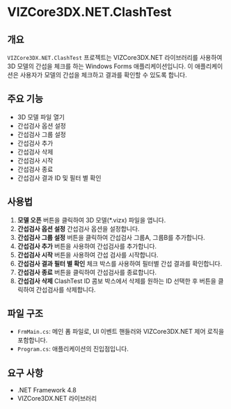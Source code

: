 ﻿# VIZCore3DX.NET.ClashTest

## 개요
`VIZCore3DX.NET.ClashTest` 프로젝트는 VIZCore3DX.NET 라이브러리를 사용하여 3D 모델의 간섭을 체크를 하는 Windows Forms 애플리케이션입니다. 이 애플리케이션은 사용자가 모델의 간섭을 체크하고 결과를 확인할 수 있도록 합니다.

## 주요 기능
- 3D 모델 파일 열기
- 간섭검사 옵션 설정
- 간섭검사 그룹 설정
- 간섭검사 추가
- 간섭검사 삭제
- 간섭검사 시작
- 간섭검사 종료
- 간섭검사 결과 ID 및 필터 별 확인

## 사용법
1. **모델 오픈** 버튼을 클릭하여 3D 모델(*.vizx) 파일을 엽니다.
2. **간섭검사 옵션 설정** 간섭검사 옵션을 설정합니다.
3. **간섭검사 그룹 설정** 버튼을 클릭하여 간섭검사 그룹A, 그룹B를 추가합니다.
4. **간섭검사 추가** 버튼을 사용하여 간섭검사를 추가합니다.
5. **간섭검사 시작** 버튼을 사용하여 간섭 검사를 시작합니다.
6. **간섭검사 결과 필터 별 확인** 체크 박스를 사용하여 필터별 간섭 결과를 확인합니다.
7. **간섭검사 종료** 버튼을 클릭하여 간섭검사를 종료합니다.
8. **간섭검사 삭제** ClashTest ID 콤보 박스에서 삭제를 원하는 ID 선택한 후 버튼을 클릭하여 간섭검사를 삭제합니다.

## 파일 구조
- `FrmMain.cs`: 메인 폼 파일로, UI 이벤트 핸들러와 VIZCore3DX.NET 제어 로직을 포함합니다.
- `Program.cs`: 애플리케이션의 진입점입니다.

## 요구 사항
- .NET Framework 4.8
- VIZCore3DX.NET 라이브러리
